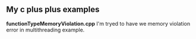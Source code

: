 ## My c plus plus examples
**functionTypeMemoryViolation.cpp**
I'm tryed to have we memory violation error in multithreading example. 
